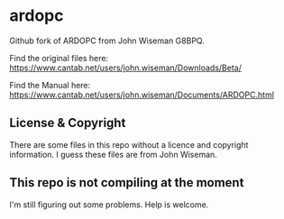 # ardopc
Github fork of ARDOPC from John Wiseman G8BPQ.

Find the original files here: https://www.cantab.net/users/john.wiseman/Downloads/Beta/

Find the Manual here: https://www.cantab.net/users/john.wiseman/Documents/ARDOPC.html

## License & Copyright
There are some files in this repo without a licence and copyright information. I guess these files are from John Wiseman.

## This repo is not compiling at the moment
I'm still figuring out some problems. Help is welcome.
